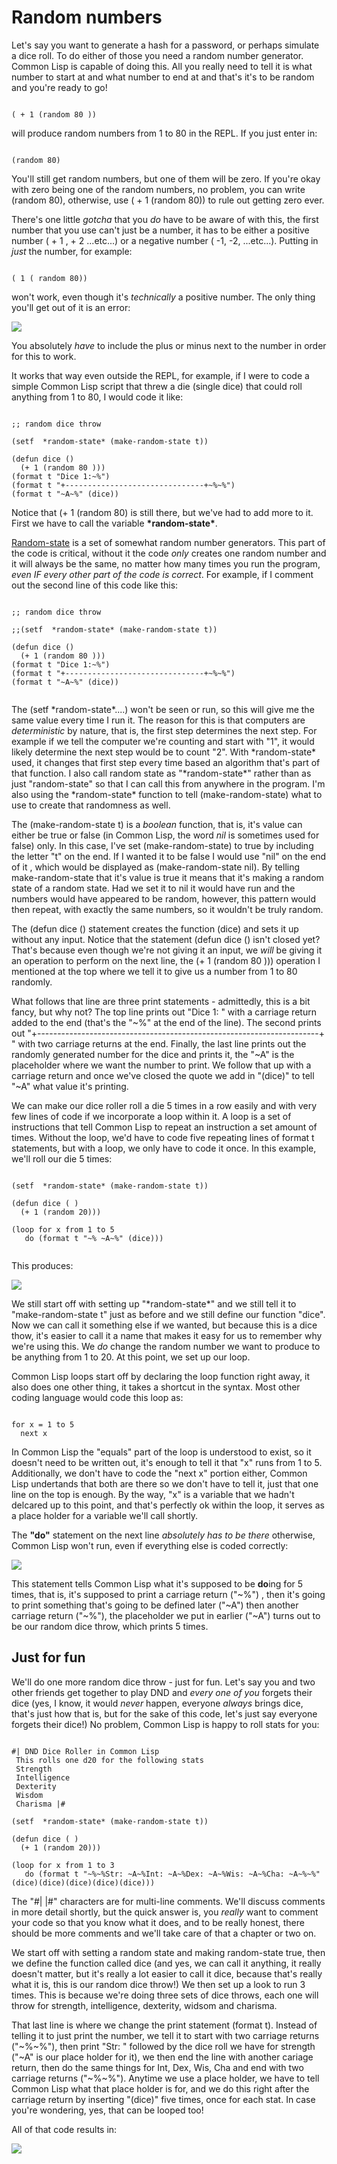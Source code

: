 # Random numbers

  Let's say you want to generate a hash for a password, or perhaps simulate a dice roll. To do either of those you need a random number generator. Common Lisp is capable of 
doing this. All you really need to tell it is what number to start at and what number to end at and that's it's to be random and you're ready to go!

```

( + 1 (random 80 ))

```

will produce random numbers from 1 to 80 in the REPL.  If you just enter in:

```

(random 80)

```

You'll still get random numbers, but one of them will be zero. If you're okay with zero being one of the random numbers, no problem, you can write (random 80), 
otherwise, use ( + 1 (random 80)) to rule out getting zero ever.

There's one little *gotcha* that you *do* have to be aware of with this, the first number that you use can't just be a number, it has to be either a positive number ( + 1
, + 2  ...etc...) or a negative number ( -1, -2, ...etc...).  Putting in *just* the number, for example:

```

( 1 ( random 80)) 

```
 
 won't work, even though it's *technically* a positive number. The only thing you'll get out of it is an error:
 
 
 
 <a href="rel"><img src="https://github.com/Vorlonhomeworld/BBCL/blob/main/images/random_error.jpg" ></a>
 
 You absolutely *have* to include the plus or minus next to the number in order for this to work.

  It works that way even outside the REPL, for example, if I were to code a simple Common Lisp script that threw a die (single dice) that could roll anything from 1 to 80,
I would code it like:  

```

;; random dice throw

(setf  *random-state* (make-random-state t))

(defun dice ()
  (+ 1 (random 80 )))
(format t "Dice 1:~%")
(format t "+-------------------------------+~%~%")
(format t "~A~%" (dice))

```

Notice that (+ 1 (random 80) is still there, but we've had to add more to it. First we have to call the variable **\*random-state\***.  

  [Random-state](https://quickref.common-lisp.net/random-state.html#Introduction) is a set of somewhat random number generators. This part of the code is critical, without it
the code *only* creates one random number and it will always be the same, no matter how many times you run the program, *even IF every other part of the code is correct*.
For example, if I comment out the second line of this code like this:

```

;; random dice throw

;;(setf  *random-state* (make-random-state t))

(defun dice ()
  (+ 1 (random 80 )))
(format t "Dice 1:~%")
(format t "+-------------------------------+~%~%")
(format t "~A~%" (dice))


```

  The (setf \*random-state\*....) won't be seen or run, so this will give me the same value every time I run it. The reason for this is that computers are *deterministic* by 
nature, that is, the first step determines the next step. For example if we tell the computer we're counting and start with "1", it would likely determine the next step would 
be to count "2".  With \*random-state\* used, it changes that first step every time based an algorithm  that's part of that function. I also call random state as 
"\*random-state\*" rather than as just "random-state" so that I can call this from anywhere in the program. I'm also using the \*random-state\* function to tell 
(make-random-state) what to use to create that randomness as well.

  The (make-random-state t) is a *boolean* function, that is, it's value can either be true or false (in Common Lisp, the word *nil* is sometimes used for false) only.
In this case, I've set (make-random-state) to true by including the letter "t" on the end. If I wanted it to be false I would use "nil" on the end of it , which would 
be displayed as (make-random-state nil). By telling make-random-state that it's value is true it means that it's making a random state of a random state. Had we set it to nil 
it would have run and the numbers would have appeared to be random, however, this pattern would then repeat, with exactly the same numbers, so it wouldn't be truly random.

  The (defun dice ()  statement  creates the function (dice) and sets it up without any input. Notice that the statement (defun dice () isn't closed yet? That's because even
though we're not giving it an input, we *will* be giving it an operation to perform on the next line, the (+ 1 (random 80 ))) operation I mentioned at the top where
we tell it to give us a number from 1 to 80 randomly. 

  What follows that line are three print statements - admittedly, this is a bit fancy, but why not?  The top line prints out  "Dice 1: " with a carriage return added to the
end (that's the "~%" at the end of the line). The second prints out "+----------------------------------------------------------------------+ " with two carriage returns at 
the end. Finally, the last line prints out the randomly generated number for the dice and prints it, the "~A" is the placeholder where we want the number to print. We 
follow that up with a carriage return and once we've closed the quote we add in "(dice)" to tell "~A" what value it's printing.

  We can make our dice roller roll a die 5 times in a row easily and with very few lines of code if we incorporate a loop within it.  A loop is a set of instructions that tell
Common Lisp to repeat an instruction a set amount of times. Without the loop, we'd have to code five repeating lines of format t statements, but with a loop, we only have to 
code it once.  In this example, we'll roll our die 5 times:

```

(setf  *random-state* (make-random-state t))

(defun dice ( )
  (+ 1 (random 20)))

(loop for x from 1 to 5
   do (format t "~% ~A~%" (dice)))


```

This produces:

<a href="rel"><img src="https://github.com/Vorlonhomeworld/BBCL/blob/main/images/dice_throw.jpg" ></a>

  We still start off with setting up "\*random-state\*" and  we still tell it to "make-random-state t" just as before and we still define our function "dice". Now we can call it
something else if we wanted, but because this is a dice thow, it's easier to call it a name that makes it easy for us to remember why we're using this. We *do* change the random
number we want to produce to be anything from 1 to 20. At this point, we set up our loop.

  Common Lisp loops start off by declaring the loop function right away, it also does one other thing, it takes a shortcut in the syntax. Most other coding language would
code this loop as:

```

for x = 1 to 5
  next x

```

In Common Lisp the "equals" part of the loop is understood to exist, so it doesn't need to be written out, it's enough to tell it that "x" runs from 1 to 5. Additionally, we 
don't have to code the "next x" portion either, Common Lisp undertands that both are there so we don't have to tell it, just that one line on the top is enough. By the way,
"x" is a variable that we hadn't delcared up to this point, and that's perfectly ok within the loop, it serves as a place holder for a variable we'll call shortly.


  The **"do"** statement on the next line *absolutely has to be there* otherwise, Common Lisp won't run, even if everything else is coded correctly:
  
  
  
  
 <a href="rel"> <img src="https://github.com/Vorlonhomeworld/BBCL/blob/main/images/loop_error.jpg" > </a>
  
  
  
  This statement tells Common Lisp what it's supposed to be **do**ing for 5 times, that is, it's supposed to print a carriage return ("~%") , then it's going to print 
something that's going to be defined later ("\~A") then another carriage return ("\~%"), the placeholder we put in earlier ("\~A") turns out to be our random dice throw, 
which prints 5 times.


  
## Just for fun 

We'll do one more random dice throw - just for fun.  Let's say you and two other friends get together to play DND and *every one of you* forgets their dice (yes, I know, 
it would *never* happen, everyone *always* brings dice, that's just how that is, but for the sake of this code, let's just say everyone forgets their dice!)  No problem, 
Common Lisp is happy to roll stats for you:

```

#| DND Dice Roller in Common Lisp
 This rolls one d20 for the following stats
 Strength
 Intelligence
 Dexterity
 Wisdom
 Charisma |#

(setf  *random-state* (make-random-state t))

(defun dice ( )
  (+ 1 (random 20)))

(loop for x from 1 to 3
   do (format t "~%~%Str: ~A~%Int: ~A~%Dex: ~A~%Wis: ~A~%Cha: ~A~%~%" (dice)(dice)(dice)(dice)(dice)))

```

The "#|   |#" characters are for multi-line comments.   We'll discuss comments in more detail shortly, but the quick answer is, you *really* want to 
comment your code so that you know what it does, and to be really honest, there should be more comments and we'll take care of that a chapter or two on.

We start off with setting a random state and making random-state true, then we define the function called dice (and yes, we can call it anything, it really doesn't matter,
but it's really a lot easier to call it dice, because that's really what it is, this is our random dice throw!)   We then set up a look to run 3 times. This is because we're 
doing three sets of dice throws, each one will throw for strength, intelligence, dexterity, widsom and charisma.

That last line is where we change the print statement (format t). Instead of telling it to just print the number, we tell it to start with two carriage returns ("\~%\~%"),
then print "Str: " followed by the dice roll we have for strength ("\~A" is our place holder for it), we then end the line with another cariage return, then 
do the same things for Int, Dex, Wis, Cha and end with two carriage returns ("\~%\~%"). Anytime we use a place holder, we have to tell Common Lisp what that place holder
is for, and we do this right after the carriage return by inserting "(dice)"  five times, once for each stat. In case you're wondering, yes, that can be looped too!

All of that code results in:


<a href="rel"> <img src="https://github.com/Vorlonhomeworld/BBCL/blob/main/images/dnd_dice.jpg" > </a>

